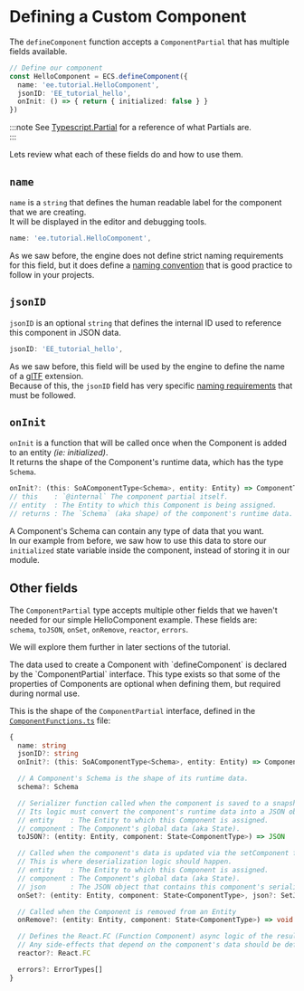 <!-- import { TechnicalNote } from '@site/src/components/TechnicalNote'; -->
<!-- import { UnstyledDetails } from '@site/src/components/UnstyledDetails'; -->

# Defining a Custom Component
The `defineComponent` function accepts a `ComponentPartial` that has multiple fields available.  
```ts
// Define our component
const HelloComponent = ECS.defineComponent({
  name: 'ee.tutorial.HelloComponent',
  jsonID: 'EE_tutorial_hello',
  onInit: () => { return { initialized: false } }
})
```

:::note
See [Typescript.Partial](https://www.typescriptlang.org/docs/handbook/utility-types.html#partialtype) for a reference of what Partials are.  
:::

Lets review what each of these fields do and how to use them.   
## `name`
`name` is a `string` that defines the human readable label for the component that we are creating.  
It will be displayed in the editor and debugging tools.  
```ts
name: 'ee.tutorial.HelloComponent',
```
As we saw before, the engine does not define strict naming requirements for this field, but it does define a [naming convention](./styling#id-naming-convention) that is good practice to follow in your projects.  

## `jsonID`
`jsonID` is an optional `string` that defines the internal ID used to reference this component in JSON data.  
```ts
jsonID: 'EE_tutorial_hello',
```
As we saw before, this field will be used by the engine to define the name of a [glTF](https://www.khronos.org/gltf) extension.   
Because of this, the `jsonID` field has very specific [naming requirements](./styling#jsonid-naming-requirements) that must be followed.  

## `onInit`
`onInit` is a function that will be called once when the Component is added to an entity _(ie: initialized)_.  
It returns the shape of the Component's runtime data, which has the type `Schema`.  
```ts
onInit?: (this: SoAComponentType<Schema>, entity: Entity) => ComponentType & OnInitValidateNotState<ComponentType>
// this    : `@internal` The component partial itself.
// entity  : The Entity to which this Component is being assigned.
// returns : The `Schema` (aka shape) of the component's runtime data.
```
A Component's Schema can contain any type of data that you want.   
In our example from before, we saw how to use this data to store our `initialized` state variable inside the component, instead of storing it in our module.  

## Other fields
The `ComponentPartial` type accepts multiple other fields that we haven't needed for our simple HelloComponent example. These fields are:  
`schema`, `toJSON`, `onSet`, `onRemove`, `reactor`, `errors`.  

We will explore them further in later sections of the tutorial.  

<TechnicalNote>
The data used to create a Component with `defineComponent` is declared by the `ComponentPartial` interface.
This type exists so that some of the properties of Components are optional when defining them, but required during normal use.  

This is the shape of the `ComponentPartial` interface, defined in the [`ComponentFunctions.ts`](https://github.com/EtherealEngine/etherealengine/blob/dev/packages/ecs/src/ComponentFunctions.ts) file:
```ts
{
  name: string
  jsonID?: string
  onInit?: (this: SoAComponentType<Schema>, entity: Entity) => ComponentType & OnInitValidateNotState<ComponentType>

  // A Component's Schema is the shape of its runtime data.
  schema?: Schema

  // Serializer function called when the component is saved to a snapshot or scene file.
  // Its logic must convert the component's runtime data into a JSON object.
  // entity    : The Entity to which this Component is assigned.
  // component : The Component's global data (aka State).
  toJSON?: (entity: Entity, component: State<ComponentType>) => JSON

  // Called when the component's data is updated via the setComponent function.
  // This is where deserialization logic should happen.
  // entity    : The Entity to which this Component is assigned.
  // component : The Component's global data (aka State).
  // json      : The JSON object that contains this component's serialized data.
  onSet?: (entity: Entity, component: State<ComponentType>, json?: SetJSON) => void

  // Called when the Component is removed from an Entity
  onRemove?: (entity: Entity, component: State<ComponentType>) => void | Promise<void>

  // Defines the React.FC (Function Component) async logic of the resulting Component type.
  // Any side-effects that depend on the component's data should be defined here.
  reactor?: React.FC

  errors?: ErrorTypes[]
}
```
</TechnicalNote>

